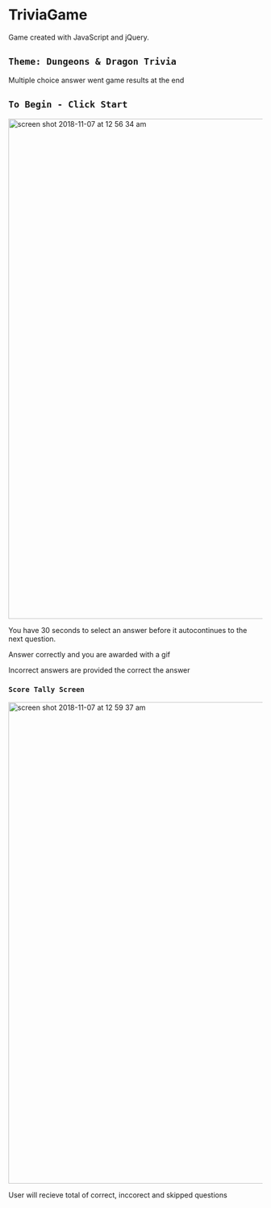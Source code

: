 # TriviaGame
Game created with JavaScript and jQuery. 

## `Theme: Dungeons & Dragon Trivia`

Multiple choice answer went game results at the end

## `To Begin - Click Start`

<img width="991" alt="screen shot 2018-11-07 at 12 56 34 am" src="https://user-images.githubusercontent.com/7964585/48117992-1e511680-e228-11e8-9f20-752f8b822688.png">

You have 30 seconds to select an answer before it autocontinues to the next question.  

Answer correctly and you are awarded with a gif

Incorrect answers are provided the correct the answer

### `Score Tally Screen`

<img width="954" alt="screen shot 2018-11-07 at 12 59 37 am" src="https://user-images.githubusercontent.com/7964585/48118117-738d2800-e228-11e8-824c-6ee996708f2d.png">

User will recieve total of correct, inccorect and skipped questions
